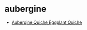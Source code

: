 # aubergine

 * [Aubergine Quiche Eggplant Quiche](../../index/a/aubergine-quiche-eggplant-quiche.json)
